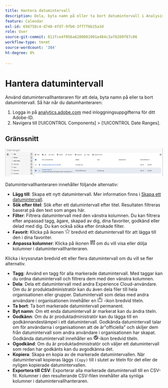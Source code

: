 ```yaml
---
title: Hantera datumintervall
description: Dela, byta namn på eller ta bort datumintervall i Analysis Workspace.
feature: Calendar
exl-id: 694758c4-d740-4fd7-9fb0-3ff7f6b25a3d
role: User
source-git-commit: 811fce4f056a6280081901e484c3af8209f87c06
workflow-type: tm+mt
source-wordcount: '384'
ht-degree: 0%

---
```


# Hantera datumintervall

Använd datumintervallhanteraren för att dela, byta namn på eller ta bort datumintervall. Så här når du datumhanteraren:

1. Logga in på [analytics.adobe.com](https://analytics.adobe.com) med inloggningsuppgifterna för ditt Adobe-ID.
1. Navigera till [!UICONTROL Components] > [!UICONTROL Date Ranges].

## Gränssnitt

![Datumintervall med exempelintervall markerat.](../assets/date-range-ui.png)

Datumintervallhanteraren innehåller följande alternativ:

* **Lägg till**: Skapa ett nytt datumintervall. Mer information finns i [Skapa ett datumintervall](create.md).
* **Sök efter titel**: Sök efter ett datumintervall efter titel. Resultaten filtreras baserat på den text som anges här.
* **Filter**: Filtrera datumintervall med den vänstra kolumnen. Du kan filtrera efter anpassad tagg, ägare, skapad av dig, dina favoriter, godkänd eller delad med dig. Du kan också söka efter önskade filter.
* **Favorit**: Klicka på ikonen ![star](../assets/star.png) bredvid ett datumintervall för att lägga till den i dina favoriter.
* **Anpassa kolumner**: Klicka på ikonen ![kolumner](../assets/columns.png) om du vill visa eller dölja kolumner i datumintervallhanteraren.

Klicka i kryssrutan bredvid ett eller flera datumintervall om du vill se fler alternativ.

* **Tagg**: Använd en tagg för alla markerade datumintervall. Med taggar kan du ordna datumintervall och filtrera dem med den vänstra kolumnen.
* **Dela**: Dela ett datumintervall med andra Experience Cloud-användare. Om du är produktadministratör kan du även dela filer till hela organisationen eller grupper. Datumintervall som delas med andra användare i organisationen innehåller en ![delad](../assets/shared.png) -ikon bredvid titeln.
* **Ta bort**: Ta bort markerade datumintervall permanent.
* **Byt namn**: Om ett enda datumintervall är markerat kan du ändra titeln.
* **Godkänn**: Om du är produktadministratör kan du lägga till en godkännandestämpel i ett datumintervall. Godkända datumintervall talar om för användarna i organisationen att de är&quot;officiella&quot; och skiljer dem från datumintervall som andra användare i organisationen har skapat. Godkända datumintervall innehåller en ![godkänd](../assets/approved.png)-ikon bredvid titeln.
* **Ogodkänd**: Om du är produktadministratör och väljer ett datumintervall som redan har godkänts kan du avgodkänna det.
* **Kopiera**: Skapa en kopia av de markerade datumintervallen. När datumintervall kopieras läggs `(Copy)` till i slutet av titeln för det eller de nyligen kopierade datumintervallen.
* **Exportera till CSV**: Exporterar alla markerade datumintervall till en CSV-fil. Kolumner i den resulterande CSV-filen innehåller alla synliga kolumner i datumintervallhanteraren.
